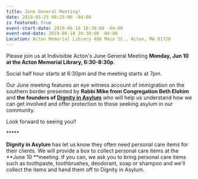 ```yaml
---
title: June General Meeting!
date: 2019-05-25 08:25:00 -04:00
is featured: true
event-start-date: 2019-06-10 18:30:00 -04:00
event-end-date: 2019-06-10 20:30:00 -04:00
Location: Acton Memorial Library 486 Main St., Acton, MA 01720
---
```


Please join us at Indivisible Acton's June General Meeting **Monday, Jun 10 at the Acton Memorial Library, 6:30-8:30p**.

Social half hour starts at 6:30pm and the meeting starts at 7pm.

Our June meeting features an eye witness account of immigration on the southern border presented by **Rabbi Mike from Congregation Beth Elohim** and **the founders of [Dignity in Asylum](https://www.dignityinasylum.org)** who will help us understand how we can get involved and offer protection to those seeking asylum in our community.

Look forward to seeing you!!

\*\*\*\*\*  


**Dignity in Asylum** has let us know they often need personal care items for their clients. We will provide a box to collect personal care items at the **June 10 **meeting. If you can, we ask you to bring personal care items such as toothpaste, toothbrushes, deodorant, soap or shampoo and we'll collect the items and hand them off to Dignity in Asylum.